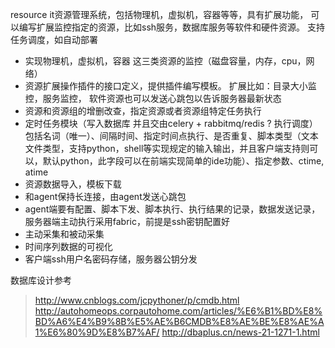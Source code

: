 
resource it资源管理系统，包括物理机，虚拟机，容器等等，具有扩展功能，
可以编写扩展监控指定的资源，比如ssh服务，数据库服务等软件和硬件资源。
支持任务调度，如自动部署

* 实现物理机，虚拟机，容器 这三类资源的监控（磁盘容量，内存，cpu，网络）
* 资源扩展操作插件的接口定义，提供插件编写模板。
扩展比如：目录大小监控，服务监控，
软件资源也可以发送心跳包以告诉服务器最新状态
* 资源和资源组的增删改查，指定资源或者资源组特定任务执行
* 定时任务模块（写入数据库 并且交由celery + rabbitmq/redis ? 执行调度）
包括名词（唯一）、间隔时间、指定时间点执行、是否重复、脚本类型（文本文件类型，支持python，shell等实现规定的输入输出，并且客户端支持则可以，默认python，此字段可以在前端实现简单的ide功能）、指定参数、ctime, atime
* 资源数据导入，模板下载
* 和agent保持长连接，由agent发送心跳包
* agent端要有配置、脚本下发、脚本执行、执行结果的记录，数据发送记录，服务器端主动执行采用fabric，前提是ssh密钥配置好
* 主动采集和被动采集
* 时间序列数据的可视化
* 客户端ssh用户名密码存储，服务器公钥分发

数据库设计参考
> http://www.cnblogs.com/jcpythoner/p/cmdb.html
> http://autohomeops.corpautohome.com/articles/%E6%B1%BD%E8%BD%A6%E4%B9%8B%E5%AE%B6CMDB%E8%AE%BE%E8%AE%A1%E6%80%9D%E8%B7%AF/
> http://dbaplus.cn/news-21-1271-1.html